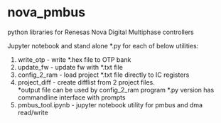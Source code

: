 # nova_pmbus
python libraries for Renesas Nova Digital Multiphase controllers

Jupyter notebook and stand alone *.py for each of below utilities:

1. write_otp    - write *.hex file to OTP bank
2. update_fw    - update fw with *.txt file
3. config_2_ram - load project *.txt file directly to IC registers 
4. project_diff - create difflist from 2 project files.  
   *output file can be used by config_2_ram program 
   *.py version has commandline interface with prompts
5. pmbus_tool.ipynb - jupyter notebook utility for pmbus and dma read/write
